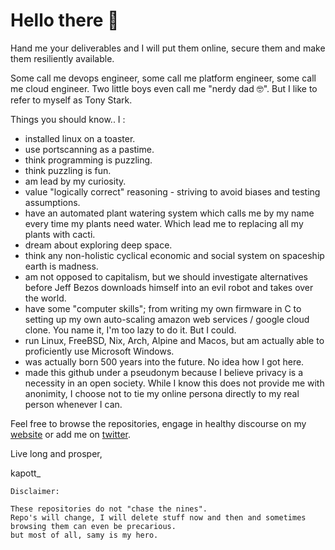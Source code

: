 
# Hello there 👋

Hand me your deliverables and I will put them online, secure them and make them resiliently available.

Some call me devops engineer, some call me platform engineer, some call me cloud engineer.
Two little boys even call me "nerdy dad 🤓". But I like to refer to myself as Tony Stark.

Things you should know.. I :
- installed linux on a toaster.
- use portscanning as a pastime.
- think programming is puzzling.
- think puzzling is fun.
- am lead by my curiosity.
- value "logically correct" reasoning - striving to avoid biases and testing assumptions.
- have an automated plant watering system which calls me by my name every time my plants need water. Which lead me to replacing all my plants with cacti.
- dream about exploring deep space.
- think any non-holistic cyclical economic and social system on spaceship earth is madness.
- am not opposed to capitalism, but we should investigate alternatives before Jeff Bezos downloads himself into an evil robot and takes over the world.
- have some "computer skills"; from writing my own firmware in C to setting up my own auto-scaling amazon web services / google cloud clone. You name it, I'm too lazy to do it. But I could.
- run Linux, FreeBSD, Nix, Arch, Alpine and Macos, but am actually able to proficiently use Microsoft Windows.
- was actually born 500 years into the future. No idea how I got here.
- made this github under a pseudonym because I believe privacy is a necessity in an open society. While I know this does not provide me with anonimity, I choose not to tie my online persona directly to my real person whenever I can.


Feel free to browse the repositories, engage in healthy discourse on my [website](//kapott.io) or add me on [twitter](//twitter.com/kapott_).

Live long and prosper,

kapott_



```
Disclaimer: 

These repositories do not "chase the nines".
Repo's will change, I will delete stuff now and then and sometimes browsing them can even be precarious.
but most of all, samy is my hero.
```

